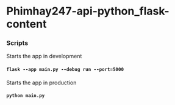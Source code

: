 # Phimhay247-api-python_flask-content


### Scripts

Starts the app in development 

#### `flask --app main.py --debug run --port=5000`

Starts the app in production

#### `python main.py`

